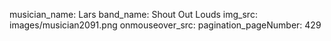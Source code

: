 musician_name: Lars
band_name: Shout Out Louds
img_src: images/musician2091.png
onmouseover_src: 
pagination_pageNumber: 429